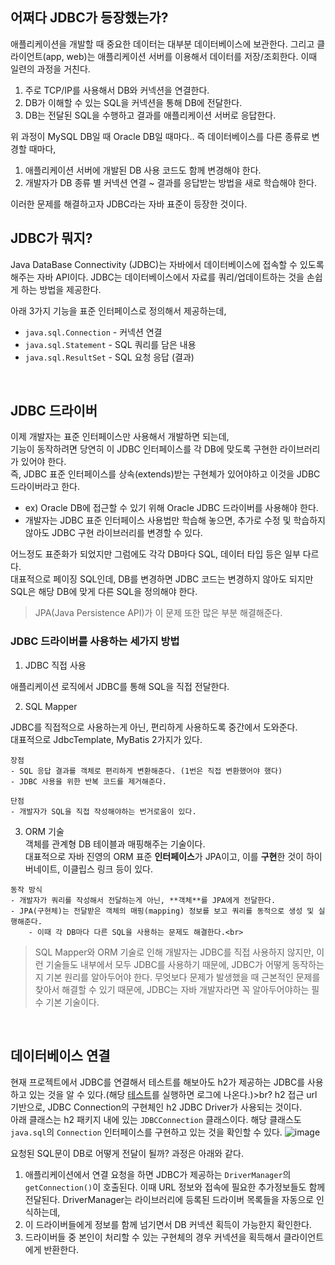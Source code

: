 ## 어쩌다 JDBC가 등장했는가?
애플리케이션을 개발할 때 중요한 데이터는 대부분 데이터베이스에 보관한다.
그리고 클라이언트(app, web)는 애플리케이션 서버를 이용해서 데이터를 저장/조회한다.
이때 일련의 과정을 거친다.
1. 주로 TCP/IP를 사용해서 DB와 커넥션을 연결한다.
2. DB가 이해할 수 있는 SQL을 커넥션을 통해 DB에 전달한다.
3. DB는 전달된 SQL을 수행하고 결과를 애플리케이션 서버로 응답한다.

위 과정이 MySQL DB일 때 Oracle DB일 때마다.. 즉 데이터베이스를 다른 종류로 변경할 때마다,
1. 애플리케이션 서버에 개발된 DB 사용 코드도 함께 변경해야 한다.
2. 개발자가 DB 종류 별 커넥션 연결 ~ 결과를 응답받는 방법을 새로 학습해야 한다.

이러한 문제를 해결하고자 JDBC라는 자바 표준이 등장한 것이다.
<br>

## JDBC가 뭐지?
Java DataBase Connectivity (JDBC)는 자바에서 데이터베이스에 접속할 수 있도록 해주는 자바 API이다. 
JDBC는 데이터베이스에서 자료를 쿼리/업데이트하는 것을 손쉽게 하는 방법을 제공한다.

아래 3가지 기능을 표준 인터페이스로 정의해서 제공하는데,
- `java.sql.Connection` - 커넥션 연결
- `java.sql.Statement` - SQL 쿼리를 담은 내용
- `java.sql.ResultSet` - SQL 요청 응답 (결과)
<br>

## JDBC 드라이버
이제 개발자는 표준 인터페이스만 사용해서 개발하면 되는데, <br>
기능이 동작하려면 당연히 이 JDBC 인터페이스를 각 DB에 맞도록 구현한 라이브러리가 있어야 한다.<br>
즉, JDBC 표준 인터페이스를 상속(extends)받는 구현체가 있어야하고 이것을 JDBC 드라이버라고 한다.

- ex) Oracle DB에 접근할 수 있기 위해 Oracle JDBC 드라이버를 사용해야 한다.
- 개발자는 JDBC 표준 인터페이스 사용법만 학습해 놓으면, 추가로 수정 및 학습하지 않아도 JDBC 구현 라이브러리를 변경할 수 있다.

어느정도 표준화가 되었지만 그럼에도 각각 DB마다 SQL, 데이터 타입 등은 일부 다르다.<br>
대표적으로 페이징 SQL인데, DB를 변경하면 JDBC 코드는 변경하지 않아도 되지만 SQL은 해당 DB에 맞게 다른 SQL을 정의해야 한다.
> JPA(Java Persistence API)가 이 문제 또한 많은 부분 해결해준다.

### JDBC 드라이버를 사용하는 세가지 방법
1. JDBC 직접 사용

애플리케이션 로직에서 JDBC를 통해 SQL을 직접 전달한다.

2. SQL Mapper

JDBC를 직접적으로 사용하는게 아닌, 편리하게 사용하도록 중간에서 도와준다.<br>
대표적으로 JdbcTemplate, MyBatis 2가지가 있다.
```
장점
- SQL 응답 결과를 객체로 편리하게 변환해준다. (1번은 직접 변환했어야 했다)
- JDBC 사용을 위한 반복 코드를 제거해준다.

단점
- 개발자가 SQL을 직접 작성해야하는 번거로움이 있다.
```


3. ORM 기술<br>
객체를 관계형 DB 테이블과 매핑해주는 기술이다.<br>
대표적으로 자바 진영의 ORM 표준 **인터페이스**가 JPA이고, 이를 **구현**한 것이 하이버네이트, 이클립스 링크 등이 있다.

```
동작 방식
- 개발자가 쿼리를 작성해서 전달하는게 아닌, **객체**를 JPA에게 전달한다.
- JPA(구현체)는 전달받은 객체의 매핑(mapping) 정보를 보고 쿼리를 동적으로 생성 및 실행해준다.
	- 이때 각 DB마다 다른 SQL을 사용하는 문제도 해결한다.<br>
```

> SQL Mapper와 ORM 기술로 인해 개발자는 JDBC를 직접 사용하지 않지만, 이런 기술들도 내부에서 모두 JDBC를 사용하기 때문에, JDBC가 어떻게 동작하는지 기본 원리를 알아두어야 한다.
> 무엇보다 문제가 발생했을 때 근본적인 문제를 찾아서 해결할 수 있기 때문에, JDBC는 자바 개발자라면 꼭 알아두어야하는 필수 기본 기술이다.
<br>

## 데이터베이스 연결
현재 프로젝트에서 JDBC를 연결해서 테스트를 해보아도 h2가 제공하는 JDBC를 사용하고 있는 것을 알 수 있다.(해당 [테스트](https://github.com/BananMoon/Spring_Study/blob/main/Spring-DB/jdbc/src/test/java/springdb1/jdbc/connection/DBConnectionUtilTest.java)를 실행하면 로그에 나온다.)>br?
h2 접근 url 기반으로, JDBC Connection의 구현체인 h2 JDBC Driver가 사용되는 것이다.<br>
아래 클래스는 h2 패키지 내에 있는 `JDBCConnection` 클래스이다. 해당 클래스도 `java.sql`의 `Connection` 인터페이스를 구현하고 있는 것을 확인할 수 있다.
![image](https://user-images.githubusercontent.com/66311276/204144395-7a1c0a0a-deff-42c5-9545-ac8cb1416b4f.png)


요청된 SQL문이 DB로 어떻게 전달이 될까? 과정은 아래와 같다.
1. 애플리케이션에서 연결 요청을 하면 JDBC가 제공하는 `DriverManager`의 `getConnection()`이 호출된다. 이때 URL 정보와 접속에 필요한 추가정보들도 함께 전달된다.
DriverManager는 라이브러리에 등록된 드라이버 목록들을 자동으로 인식하는데,
2. 이 드라이버들에게 정보를 함께 넘기면서 DB 커넥션 획득이 가능한지 확인한다.
3. 드라이버들 중 본인이 처리할 수 있는 구현체의 경우 커넥션을 획득해서 클라이언트에게 반환한다.
